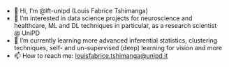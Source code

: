 - 👋 Hi, I’m @lft-unipd (Louis Fabrice Tshimanga)
- 👀 I’m interested in data science projects for neuroscience and healthcare, ML and DL techniques in particular, as a research scientist @ UniPD
- 🌱 I’m currently learning more advanced inferential statistics, clustering techniques, self- and un-supervised (deep) learning for vision and more
- 📫 How to reach me: louisfabrice.tshimanga@unipd.it

<!---
lft-unipd/lft-unipd is a ✨ special ✨ repository because its `README.md` (this file) appears on your GitHub profile.
You can click the Preview link to take a look at your changes.
--->

